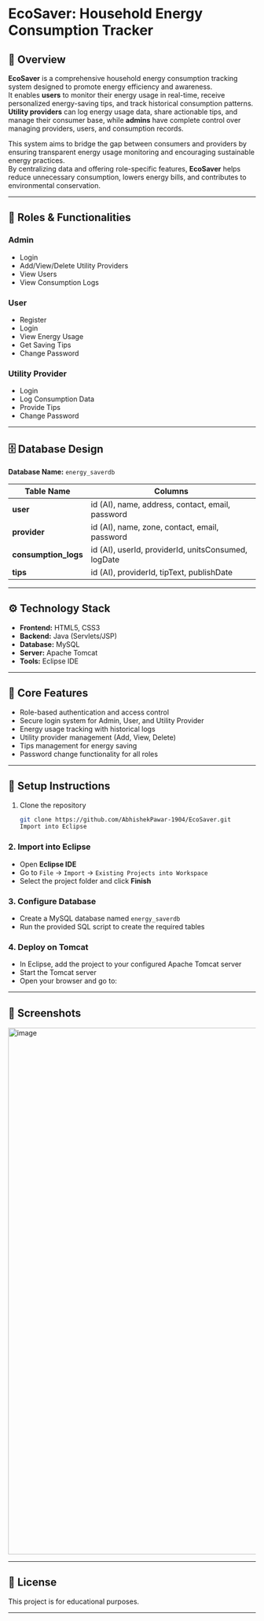 # EcoSaver: Household Energy Consumption Tracker

## 📌 Overview
**EcoSaver** is a comprehensive household energy consumption tracking system designed to promote energy efficiency and awareness.  
It enables **users** to monitor their energy usage in real-time, receive personalized energy-saving tips, and track historical consumption patterns.  
**Utility providers** can log energy usage data, share actionable tips, and manage their consumer base, while **admins** have complete control over managing providers, users, and consumption records.  

This system aims to bridge the gap between consumers and providers by ensuring transparent energy usage monitoring and encouraging sustainable energy practices.  
By centralizing data and offering role-specific features, **EcoSaver** helps reduce unnecessary consumption, lowers energy bills, and contributes to environmental conservation.


---

## 👥 Roles & Functionalities

### **Admin**
- Login
- Add/View/Delete Utility Providers
- View Users
- View Consumption Logs

### **User**
- Register
- Login
- View Energy Usage
- Get Saving Tips
- Change Password

### **Utility Provider**
- Login
- Log Consumption Data
- Provide Tips
- Change Password

---

## 🗄 Database Design

**Database Name:** `energy_saverdb`

| Table Name        | Columns |
|-------------------|---------|
| **user**          | id (AI), name, address, contact, email, password |
| **provider**      | id (AI), name, zone, contact, email, password |
| **consumption_logs** | id (AI), userId, providerId, unitsConsumed, logDate |
| **tips**          | id (AI), providerId, tipText, publishDate |

---

## ⚙️ Technology Stack
- **Frontend:** HTML5, CSS3
- **Backend:** Java (Servlets/JSP)
- **Database:** MySQL
- **Server:** Apache Tomcat
- **Tools:** Eclipse IDE

---

## 🚀 Core Features
- Role-based authentication and access control
- Secure login system for Admin, User, and Utility Provider
- Energy usage tracking with historical logs
- Utility provider management (Add, View, Delete)
- Tips management for energy saving
- Password change functionality for all roles

---

## 🔧 Setup Instructions
1. Clone the repository

   ```bash
   git clone https://github.com/AbhishekPawar-1904/EcoSaver.git
   Import into Eclipse

### **2. Import into Eclipse**
- Open **Eclipse IDE**
- Go to `File` → `Import` → `Existing Projects into Workspace`
- Select the project folder and click **Finish**

### **3. Configure Database**
- Create a MySQL database named `energy_saverdb`
- Run the provided SQL script to create the required tables

### **4. Deploy on Tomcat**
- In Eclipse, add the project to your configured Apache Tomcat server
- Start the Tomcat server
- Open your browser and go to:


---

## **📸 Screenshots**
<img width="1916" height="1071" alt="image" src="https://github.com/user-attachments/assets/efc4f95f-45ed-4d67-8e83-5776add361a5" />


---

## 📜 License

This project is for educational purposes.


---



